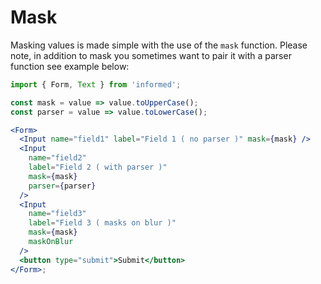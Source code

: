 # Mask

Masking values is made simple with the use of the `mask` function. Please note, in addition to mask you sometimes want to pair it with a parser function see example below:

<!-- STORY -->

```jsx
import { Form, Text } from 'informed';

const mask = value => value.toUpperCase();
const parser = value => value.toLowerCase();

<Form>
  <Input name="field1" label="Field 1 ( no parser )" mask={mask} />
  <Input
    name="field2"
    label="Field 2 ( with parser )"
    mask={mask}
    parser={parser}
  />
  <Input
    name="field3"
    label="Field 3 ( masks on blur )"
    mask={mask}
    maskOnBlur
  />
  <button type="submit">Submit</button>
</Form>;
```
